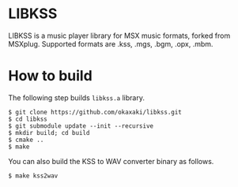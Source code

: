 # LIBKSS

LIBKSS is a music player library for MSX music formats, forked from MSXplug.
Supported formats are .kss, .mgs, .bgm, .opx, .mbm.

# How to build

The following step builds `libkss.a` library.

```
$ git clone https://github.com/okaxaki/libkss.git
$ cd libkss
$ git submodule update --init --recursive
$ mkdir build; cd build
$ cmake ..
$ make
```

You can also build the KSS to WAV converter binary as follows.

```
$ make kss2wav
```

